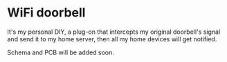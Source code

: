 WiFi doorbell
==========================
It's my personal DIY, a plug-on that intercepts my original doorbell's signal and send it to my home server, then all my home devices will get notified.


Schema and PCB will be added soon.

